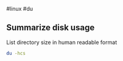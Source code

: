 #linux 
#du
## Summarize disk usage

List directory size in human readable format

```bash
du -hcs
```
